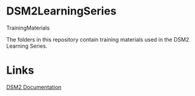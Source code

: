 # DSM2LearningSeries
TrainingMaterials

The folders in this repository contain training materials used in the DSM2 Learning Series. 

# Links
[DSM2 Documentation](https://cadwrdeltamodeling.github.io/dsm2/)
